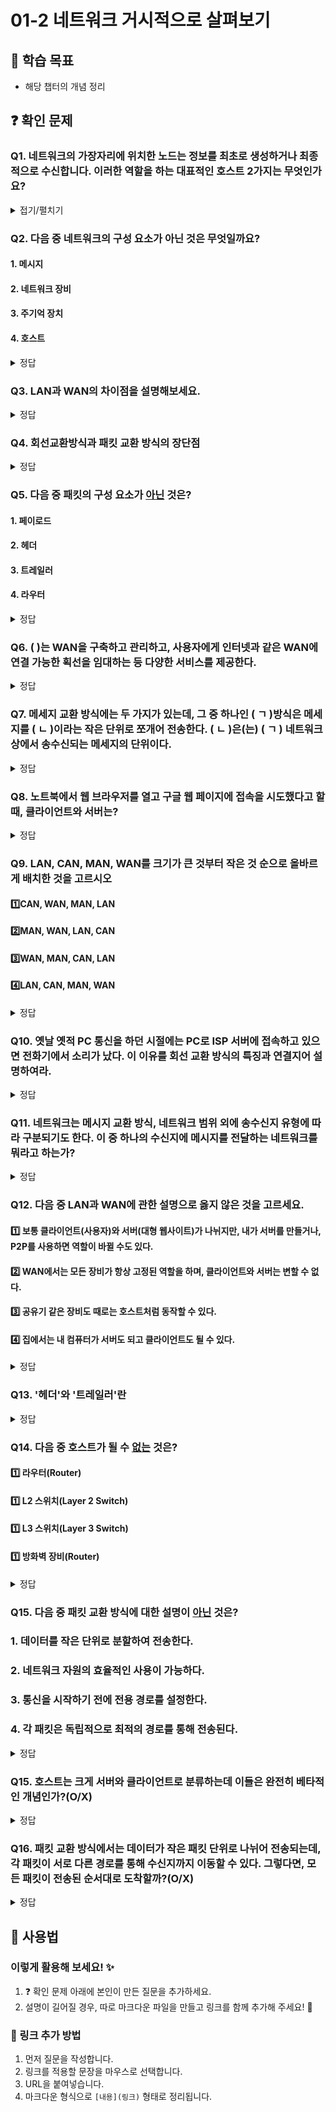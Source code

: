 # 01-2 네트워크 거시적으로 살펴보기

## 📌 학습 목표
- 해당 챕터의 개념 정리

## ❓ 확인 문제
### Q1. 네트워크의 가장자리에 위치한 노드는 정보를 최초로 생성하거나 최종적으로 수신합니다. 이러한 역할을 하는 대표적인 호스트 2가지는 무엇인가요?
<details>
<summary>접기/펼치기</summary>

### A. 서버, 클라이언트
#### 서버(Server): 데이터를 저장하고 클라이언트의 요청에 응답하는 역할. (예: 웹 서버, DB 서버)
#### 클라이언트(Client): 서버에 요청을 보내고 응답을 받는 장치. (예: 웹 브라우저, 스마트폰)
</details>

### Q2. 다음 중 네트워크의 구성 요소가 아닌 것은 무엇일까요?

#### 1. 메시지

#### 2. 네트워크 장비

#### 3. 주기억 장치

#### 4. 호스트

<details>
  <summary>정답</summary>

#### 3. 주기억 장치 : 주기억장치는 일반적으로 메모리(RAM, ROM)을 뜻합니다.

#### 네트워크의 구성 요소는 호스트, 네트워크 장비, 통신 매체, 메시지 입니다.

</details>

### Q3. LAN과 WAN의 차이점을 설명해보세요.

<details>
  <summary>정답</summary>

#### LAN은 Local Area Network의 약자로, 가까운 지역을 연결한 근거리 통신망입니다.

#### 보통 가정이나 회사, 학교 등 한정된 공간에서 연결된 네트워크를 의미합니다.

#### WAN은 Wide Area Network의 약자로, 먼 지역을 연결하는 광역 통신망입니다.

#### LAN과 LAN을 연결하는 네트워크로, 인터넷이 이에 해당합니다.

</details>

### Q4. 회선교환방식과 패킷 교환 방식의 장단점

<details>
<summary>정답</summary>

|      | 회선교환                                | 패킷교환                                             |
|------|-----------------------------------------|------------------------------------------------------|
| 장점 | - 대용량 + 고속 데이터 처리 우수        | - 회선 이용률 높음                                   |
|      | - 고정적인 대역폭 사용                  | - 에러 및 장애에 강함                                |
|      | - 연속적 데이터 처리 우수               | - 인터넷 뿐만 아닌 다양한 통신망 사용가능(전화 가능) |
| 단점 | - 회선 이용 효율이 떨어짐(대역폭 낭비)  | - 경로 탐색 과정에서 지연발생                        |
|      | - 통신과정 회선문제시 회선할당부터 다시 | - 전송량 증가에 따라 지연율 급격히 상승              |
|      | - 통신비용 고가                         | - 패킷헤더 추가로 인한 오버헤드 발생가능             |

</details>

### Q5. 다음 중 패킷의 구성 요소가 <U>아닌</U> 것은?

#### 1. 페이로드
#### 2. 헤더
#### 3. 트레일러
#### 4. 라우터

<details>
<summary>정답</summary>

#### 4. 라우터

#### 패킷은 전송하고자 하는 데이터인 페이로드, 부가 정보인 헤더와 트레일러로 구성됩니다.

#### 라우터는 패킷 교환 네트워크에서 사용되는 패킷 스위치 네트워크 장비입니다.

---

</details>

### Q6. (    )는 WAN을 구축하고 관리하고, 사용자에게 인터넷과 같은 WAN에 연결 가능한 획선을 임대하는 등 다양한 서비스를 제공한다.

<details>
<summary>정답</summary>

#### ISP(Internet Service Provider)
#### 인터넷을 사용하기 위해 접속하는 WAN은 ISP(Internet Service Provider)라는 인터넷 서비스 업체가 관리한다. 
</details>


### Q7. 메세지 교환 방식에는 두 가지가 있는데, 그 중 하나인 (  ㄱ  )방식은 메세지를 (  ㄴ  )이라는 작은 단위로 쪼개어 전송한다. (  ㄴ  )은(는) (  ㄱ  ) 네트워크 상에서 송수신되는 메세지의 단위이다. 

<details>
<summary>정답</summary>

#### ㄱ : 패킷교환 ㄴ : 패킷

</details>

### Q8. 노트북에서 웹 브라우저를 열고 구글 웹 페이지에 접속을 시도했다고 할 때, 클라이언트와 서버는? 

<details>
<summary>정답</summary>

#### 클라이언트 : 노트북, 서버 : 구글
- 클라이언트 : 서버에게 어떠한 서비스를 요청하고 서버의 응답을 제공받는 호스트
- 서버 : 어떠한 서비스를 제공하는 호스트

</details>

### Q9. LAN, CAN, MAN, WAN를 크기가 큰 것부터 작은 것 순으로 올바르게 배치한 것을 고르시오

#### 1️⃣CAN, WAN, MAN, LAN
#### 2️⃣MAN, WAN, LAN, CAN
#### 3️⃣WAN, MAN, CAN, LAN
#### 4️⃣LAN, CAN, MAN, WAN

<details>
<summary>정답</summary>

<h4> 3️⃣WAN, MAN, CAN, LAN </h4>

- WAN (<b>Wide</b> Area Network): 먼 지역을 연결하는 <b>광역</b> 네트워크
- MAN (<b>Metropolitan</b> Area Network): 도시나 <b>대도시</b> 단위로 연결되는 규모의 네트워크
- CAN (<b>Campus</b> Area Network): <b>학교</b> 또는 회사의 여러 건물 단위의 네트워크
- LAN (<b>Local</b> Area Network): 가정, 학교, 회사 같이 한정된 공간에서 구축된 <b>근거리</b> 네트워크

</details>

### Q10. 옛날 옛적 PC 통신을 하던 시절에는 PC로 ISP 서버에 접속하고 있으면 전화기에서 소리가 났다. 이 이유를 회선 교환 방식의 특징과 연결지어 설명하여라.

<details>
<summary>정답</summary>

<h4> PC와 ISP 간의 연결이 전화 모뎀 회선을 점유하고 있기 때문에</h4>

- 회선 교환 방식은 회선 연결이 확보된 후 메시지를 전달하는 메시지 교환 방식이다. 그 당시 PC 통신도 회선 교환 방식을 통해 구현되어 있었다. 이때 전화기와 같은 회선을 공유하고 있었기 때문에 PC가 ISP 서버에 연결되어 있는 동안 회선을 점유하고 있었기 때문에 전화기로는 통화를 하지 못한 체, 메시지 교환이 이루어지는 동안 잡음만을 들을 수 있던 것이다. 

</details>

### Q11. 네트워크는 메시지 교환 방식, 네트워크 범위 외에 송수신지 유형에 따라 구분되기도 한다. 이 중 하나의 수신지에 메시지를 전달하는 네트워크를 뭐라고 하는가?

<details>
<summary>정답</summary>

<h4> 유니캐스트</h4>

송수신지 유형에 따라 유니캐스트, 애니캐스트, 멀티캐스트, 브로드캐스트로 구분되며 각각은 다음과 같다.

- 유니캐스트
	- 가장 일반적인 송수신 형태
	- 하나의 수신지에 메시지 전달
- 애니캐스트
	- 호스트와 가장 가까이 있으면 누구라도 받으라고 던지기
- 멀티캐스트
	- 네트워크 내의 동일 그룹에 속한 호스트에게만 전송
- 브로드캐스트
	- 나 빼고 네트워크에 속한 모두한테 메시지 전달
	- 브로드캐스트가 전송되는 범위는 브로드캐스트 도메인
		- 즉 메시지는 브로드캐스트 도메인이 수신하는 것


</details>

### Q12. 다음 중 LAN과 WAN에 관한 설명으로 옳지 않은 것을 고르세요.  

#### 1️⃣ 보통 클라이언트(사용자)와 서버(대형 웹사이트)가 나뉘지만, 내가 서버를 만들거나, P2P를 사용하면 역할이 바뀔 수도 있다.
#### 2️⃣ WAN에서는 모든 장비가 항상 고정된 역할을 하며, 클라이언트와 서버는 변할 수 없다.
#### 3️⃣ 공유기 같은 장비도 때로는 호스트처럼 동작할 수 있다. 
#### 4️⃣ 집에서는 내 컴퓨터가 서버도 되고 클라이언트도 될 수 있다.

<details>  
<summary>정답</summary>  

#### 2️⃣ WAN에서는 모든 장비가 항상 고정된 역할을 하며, 클라이언트와 서버는 변할 수 없다.
- 1️⃣ **WAN**에서도 클라이언트와 서버가 나누어져있음. 하지만, 클라이언트(사용자)가 **직접 서버를 운영하거나 P2P를 사용**하면 역할이 변할 수 있음

---

#### 3️⃣ 공유기 같은 장비도 때로는 호스트처럼 동작할 수 있다. 
- 공유기는 기본적으로 **네트워크 장비역할**을 하지만, 관리 페이지를 제공함
 - 추가적으로 FTP 서버, 프린터 서버, NAS 기능을 지원하여 **서버 역할**을 할 수 있음
-> 특정 상황에서는 **호스트 역할**을 할 수 있음

#### 4️⃣ 집에서는 내 컴퓨터가 서버도 되고 클라이언트도 될 수 있다.  
- 일반적으로는 **클라이언트 역할**을 함.
- 특정 프로그램(P2P, 원격접속, 게임서버 등)를 실행하면 **서버 역할**도 할 수 있음
</details>

### Q13. '헤더'와 '트레일러'란 

<details>  
<summary>정답</summary>  

**헤더**  
- 데이터를 전송할 때 **앞부분**에 추가되는 정보
- 송신자가 데이터를 보낼 때 네트워크 프로토콜에 따라 **필요한 제어 정보**를 포함  

- **역할:**  
  - 송신지와 수신지 주소 정보 포함  
  - 데이터의 순서를 지정하여 올바른 재조립 가능  
  - 오류 검출을 위한 체크섬 정보 포함  
  - 데이터가 어떤 프로토콜을 따르는지 명시  


 **트레일러**  
- 데이터의 **끝부분**에 추가되는 정보  
- 주로 **데이터의 무결성을 확인**하는 역할  

- **역할:**  
  - 수신자가 데이터가 올바르게 도착했는지 확인  
  - 네트워크 프레임에서 오류를 감지하는 **CRC(Cyclic Redundancy Check) 코드 포함**  
  - 일부 네트워크 프로토콜에서는 데이터 끝을 알리는 역할 수행  



**헤더와 트레일러**  
- **헤더**는 **데이터에 대한 정보**(출발지, 목적지, 프로토콜 등)를 포함 
- **트레일러**는 수신자가 데이터를 올바르게 받았는지 **검증**하는 역할 

**예시**
- 헤더 -> **편지 봉투의 주소**(보낸 사람, 받는 사람 정보) 
- 트레일러 -> **편지 봉투의 봉인**(편지가 훼손되지 않았음을 보장하는 역할)  

</details>

</details>

### Q14. 다음 중 호스트가 될 수 <U>없는</U> 것은?

#### 1️⃣ 라우터(Router)

#### 1️⃣ L2 스위치(Layer 2 Switch)

#### 1️⃣ L3 스위치(Layer 3 Switch)

#### 1️⃣ 방화벽 장비(Router)

<details>
<summary>정답</summary>

#### 2. <mark>L2 스위치(Layer 2 switch)</mark>

#### 일반적으로 네트워크 장비는 호스트가 아니지만, 단순한 패킷 중계기능만 하지 않고 IP를 가지고 직접 접속하여 데이터를 송수신할 수 있다면 호스트 역할도 수행할 수 있습니다.

#### 라우터는 네트워크 트래픽을 중계하는 동시에 내부적으로 운영체제를 가지고 있어 SSH/Telnet 접속을 통해 관리가 가능하기 때문에 하나의 호스트 역할을 수행할 수 있습니다. (방화벽 장비도 같은 맥락)

#### L3 스위치는 IP주소를 기반으로 패킷을 라우팅하며, 자체적인 IP주소를 가지고 있어 호스트 역할이 가능하지만, L2 스위치의 경우 MAC주소를 기반으로 프레임을 전달하며, IP주소는 따로 가지고 있지 않기 때문에 일반적으로 호스트로 간주되지 않습니다.

</details>

### Q15. 다음 중 패킷 교환 방식에 대한 설명이 <U>아닌</U> 것은?

### 1. 데이터를 작은 단위로 분할하여 전송한다.

### 2. 네트워크 자원의 효율적인 사용이 가능하다.

### 3. 통신을 시작하기 전에 전용 경로를 설정한다.

### 4. 각 패킷은 독립적으로 최적의 경로를 통해 전송된다.

<details>
<summary>정답</summary>

#### 3. 통신을 시작하기 전에 전용 경로를 설정한다.

#### 통신을 시작하기 전에 전용 경로를 설정하는 것은 <U>회선 교환 방식</U>의 특징입니다. 

#### 패킷 교환 방식에서는 전용 경로 설정 없이 각 패킷이 독립적으로 전송됩니다.

</details>

### Q15. 호스트는 크게 서버와 클라이언트로 분류하는데 이들은 완전히 베타적인 개념인가?(O/X)

<details>
<summary>정답</summary>

<h4> X</h4>

 - 역할에 따른 분류일뿐이다,
 - 서버 역할을 수행할 수 있는 노드가 있고, 클라이언트 역할을 수행할 수 있는 노드가 있을 뿐이다.
</details>

### Q16. 패킷 교환 방식에서는 데이터가 작은 패킷 단위로 나뉘어 전송되는데, 각 패킷이 서로 다른 경로를 통해 수신지까지 이동할 수 있다. 그렇다면, 모든 패킷이 전송된 순서대로 도착할까?(O/X)

<details>
<summary>정답</summary>

<h4> X</h4>

 - 각각의 패킷들이 보낸 순서대로 도착하지 않는 이유는 네트워크의 패킷 교환 방식이 특정한 경로를 미리 정해놓지 않기 때문이다.
</details>

## 📝 사용법  
### 이렇게 활용해 보세요! ✨  
1. ❓ 확인 문제 아래에 본인이 만든 질문을 추가하세요.  
2. 설명이 길어질 경우, 따로 마크다운 파일을 만들고 링크를 함께 추가해 주세요! 🔗  

### 🔗 링크 추가 방법  
1. 먼저 질문을 작성합니다.  
2. 링크를 적용할 문장을 마우스로 선택합니다.  
3. URL을 붙여넣습니다.  
4. 마크다운 형식으로 `[내용](링크)` 형태로 정리됩니다.  
